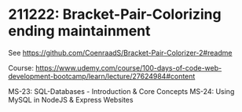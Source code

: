 # 211222: Bracket-Pair-Colorizing ending maintainment

See https://github.com/CoenraadS/Bracket-Pair-Colorizer-2#readme

Course: https://www.udemy.com/course/100-days-of-code-web-development-bootcamp/learn/lecture/27624984#content

MS-23: SQL-Databases - Introduction & Core Concepts
MS-24: Using MySQL in NodeJS & Express Websites
